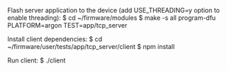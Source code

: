Flash server application to the device (add USE_THREADING=y option to enable threading):
$ cd ~/firmware/modules
$ make -s all program-dfu PLATFORM=argon TEST=app/tcp_server

Install client dependencies:
$ cd ~/firmware/user/tests/app/tcp_server/client
$ npm install

Run client:
$ ./client
